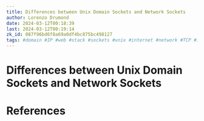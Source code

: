 ```yaml
---
title: Differences between Unix Domain Sockets and Network Sockets
author: Lorenzo Drumond
date: 2024-03-12T00:18:39
last: 2024-03-12T00:19:14
zk_id: 087f96bd6f8a69a0df4bc875bc498127
tags: #domain #IP #web #stack #sockets #unix #internet #network #TCP #inter_process_communication #hardware #difference
---
```



# Differences between Unix Domain Sockets and Network Sockets

# References
